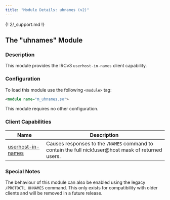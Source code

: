 ```yaml
---
title: "Module Details: uhnames (v2)"
---
```


{! 2/_support.md !}

## The "uhnames" Module

### Description

This module provides the IRCv3 `userhost-in-names` client capability.

### Configuration

To load this module use the following `<module>` tag:

```xml
<module name="m_uhnames.so">
```

This module requires no other configuration.

### Client Capabilities

Name                                                                               | Description
---------------------------------------------------------------------------------- | -----------
[userhost-in-names](https://ircv3.net/specs/extensions/userhost-in-names-3.2.html) | Causes responses to the `/NAMES` command to contain the full nick!user@host mask of returned users.

### Special Notes

The behaviour of this module can also be enabled using the legacy `/PROTOCTL UHNAMES` command. This only exists for compatibility with older clients and will be removed in a future release.
